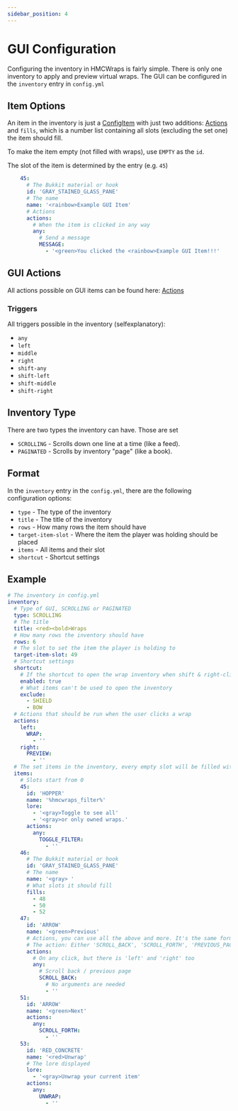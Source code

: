 ```yaml
---
sidebar_position: 4
---
```


# GUI Configuration

Configuring the inventory in HMCWraps is fairly simple. There is only one inventory to apply and preview virtual wraps.
The GUI can be configured in the `inventory` entry in `config.yml`

## Item Options
An item in the inventory is just a [ConfigItem](https://docs.hibiscusmc.com/hmcwraps/config/item) with just two additions: [Actions](https://docs.hibiscusmc.com/hmcwraps/config/actioms) and `fills`, which is a number list containing all slots (excluding the set one) the item should fill.

To make the item empty (not filled with wraps), use `EMPTY` as the `id`.

The slot of the item is determined by the entry (e.g. `45`)
```yaml
    45:
      # The Bukkit material or hook
      id: 'GRAY_STAINED_GLASS_PANE'
      # The name
      name: '<rainbow>Example GUI Item'
      # Actions
      actions:
        # When the item is clicked in any way
        any: 
          # Send a message
          MESSAGE:
            - '<green>You clicked the <rainbow>Example GUI Item!!!'
```

## GUI Actions
All actions possible on GUI items can be found here: [Actions](https://docs.hibiscusmc.com/hmcwraps/config/actions)

### Triggers
All triggers possible in the inventory (selfexplanatory):
- `any`
- `left`
- `middle`
- `right`
- `shift-any`
- `shift-left`
- `shift-middle`
- `shift-right`

## Inventory Type
There are two types the inventory can have. Those are set
- `SCROLLING` - Scrolls down one line at a time (like a feed).
- `PAGINATED` - Scrolls by inventory "page" (like a book).

## Format
In the `inventory` entry in the `config.yml`, there are the following configuration options: 
- `type` - The type of the inventory
- `title` - The title of the inventory
- `rows` - How many rows the item should have
- `target-item-slot` - Where the item the player was holding should be placed
- `items` - All items and their slot
- `shortcut` - Shortcut settings

## Example
```yaml
# The inventory in config.yml
inventory:
  # Type of GUI, SCROLLING or PAGINATED
  type: SCROLLING
  # The title
  title: <red><bold>Wraps
  # How many rows the inventory should have
  rows: 6
  # The slot to set the item the player is holding to
  target-item-slot: 49
  # Shortcut settings
  shortcut:
    # If the shortcut to open the wrap inventory when shift & right-clicking should be enabled
    enabled: true
    # What items can't be used to open the inventory
    exclude: 
      - SHIELD
      - BOW
  # Actions that should be run when the user clicks a wrap
  actions:
    left:
      WRAP:
        - ''
    right:
      PREVIEW:
        - ''
  # The set items in the inventory, every empty slot will be filled with wraps
  items:
    # Slots start from 0
    45:
      id: 'HOPPER'
      name: '%hmcwraps_filter%'
      lore:
        - '<gray>Toggle to see all'
        - '<gray>or only owned wraps.'
      actions:
        any:
          TOGGLE_FILTER:
            - ''
    46:
      # The Bukkit material or hook
      id: 'GRAY_STAINED_GLASS_PANE'
      # The name
      name: '<gray> '
      # What slots it should fill
      fills:
        - 48
        - 50
        - 52
    47:
      id: 'ARROW'
      name: '<green>Previous'
      # Actions, you can use all the above and more. It's the same format as the actions in the wraps.
      # The action: Either 'SCROLL_BACK', 'SCROLL_FORTH', 'PREVIOUS_PAGE', 'NEXT_PAGE', 'UNWRAP' to unwrap the current item, 'CLOSE' to close the inventory
      actions:
        # On any click, but there is 'left' and 'right' too
        any:
          # Scroll back / previous page
          SCROLL_BACK:
            # No arguments are needed
            - ''
    51:
      id: 'ARROW'
      name: '<green>Next'
      actions:
        any:
          SCROLL_FORTH:
            - ''
    53:
      id: 'RED_CONCRETE'
      name: '<red>Unwrap'
      # The lore displayed
      lore:
        - '<gray>Unwrap your current item'
      actions:
        any:
          UNWRAP:
            - ''
```